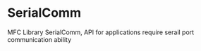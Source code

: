 # SerialComm
MFC Library SerialComm, API for applications require serail port communication ability
